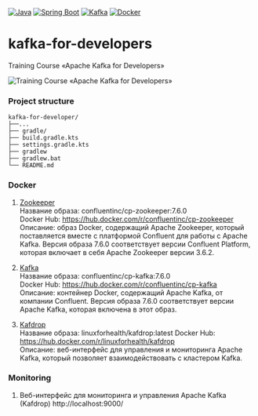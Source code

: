 [![Java](https://img.shields.io/badge/Java-E43222??style=for-the-badge&logo=openjdk&logoColor=FFFFFF)](https://www.java.com/)
[![Spring Boot](https://img.shields.io/badge/Spring_Boot-FFFFFF??style=for-the-badge&logo=Spring)](https://spring.io/projects/spring-boot/)
[![Kafka](https://img.shields.io/badge/Kafka-000000??style=for-the-badge&logo=apachekafka)](https://kafka.apache.org/)
[![Docker](https://img.shields.io/badge/Docker-0E2B62??style=for-the-badge&logo=Docker&logoColor=FFFFFF)](https://www.docker.com/)
# kafka-for-developers
Training Course «Apache Kafka for Developers»

<img src="https://i.postimg.cc/3xsw3Jdh/kafka-cover.png" alt="Training Course «Apache Kafka for Developers»" />

### Project structure
```
kafka-for-developer/
├──...
├── gradle/
├── build.gradle.kts
├── settings.gradle.kts
├── gradlew
├── gradlew.bat
└── README.md
```


### Docker

1. [Zookeeper](https://zookeeper.apache.org/)  
   Название образа: confluentinc/cp-zookeeper:7.6.0  
   Docker Hub: https://hub.docker.com/r/confluentinc/cp-zookeeper  
   Описание: образ Docker, содержащий Apache Zookeeper, который поставляется вместе с платформой Confluent для работы с Apache Kafka.
   Версия образа 7.6.0 соответствует версии Confluent Platform, которая включает в себя Apache Zookeeper версии 3.6.2.


2. [Kafka](https://kafka.apache.org/)  
   Название образа: confluentinc/cp-kafka:7.6.0  
   Docker Hub: https://hub.docker.com/r/confluentinc/cp-kafka  
   Описание: контейнер Docker, содержащий Apache Kafka, от компании Confluent. Версия образа 7.6.0 соответствует версии
   Apache Kafka, которая включена в этот образ.


3. [Kafdrop](https://github.com/obsidiandynamics/kafdrop)  
   Название образа: linuxforhealth/kafdrop:latest
   Docker Hub: https://hub.docker.com/r/linuxforhealth/kafdrop  
   Описание: веб-интерфейс для управления и мониторинга Apache Kafka, который позволяет взаимодействовать с кластером Kafka.




### Monitoring


1. Веб-интерфейс для мониторинга и управления Apache Kafka (Kafdrop) http://localhost:9000/


